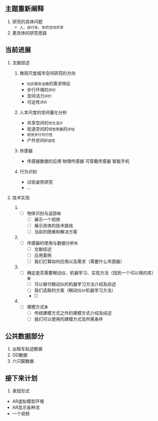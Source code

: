##  主题重新阐释

1. 研究的具体问题
   - `人、自行车、车的空间共享`
2. 更具体的研究思路

##  当前进展

1. 文献综述

   1. 微观尺度城市空间研究的方向	
      - `社区服务设施`的需求特征
      - 步行环境的`评价`
      - 空间活力`评价`
      - 可达性`评价`

   2. 人本尺度的空间量化分析
      - 共享空间的`优化设计`
      - 街道空间的`视觉质量`的`评估`
      - `视觉步行可行性`
      - 户外空间`舒适性`

   3. 传感器
      - 传感器数据的应用 物理传感器 可穿戴传感器 智能手机

   4. 行为识别
      - 过街姿势研究
      - ...

2. 技术实现

   1. - [ ] 物体识别与追踪`魏`
        - [ ]  展示一个视频
        - [ ] 展示具体的技术路线
        - [ ] 当前的困难和解决方案
   2. - [ ] 传感器的使用与数据分析`陈`
        - [ ] 文献综述
        - [ ]  应用案例
        - [ ] 我们打算如何应用以及需求（需要什么传感器）
   3. - [ ] 确定是否需要眼动仪、机器学习、实现方法（找到一个可以用的库） `黄`
        - [ ] 可以替代眼动仪的机器学习方法介绍及综述
        - [ ] 我们选取的方案（眼动仪or机器学习方法）
        - [ ] 
   4. - [ ] 建模方式`黄`
        - [ ] 传统建模方式之外的建模方式介绍及综述
        - [ ] 我们可以使用的建模方式及所需条件

## 公共数据部分

1. 出租车轨迹数据
2. OD数据
3. 六只脚数据

##  接下来计划

1. 表现形式

- AR虚拟模型环境
- AR显示各种流
- 一个视频